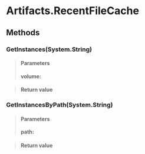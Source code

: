 ﻿


# Artifacts.RecentFileCache

## Methods


### GetInstances(System.String)

> #### Parameters
> **volume:** 

> #### Return value
> 

### GetInstancesByPath(System.String)

> #### Parameters
> **path:** 

> #### Return value
> 